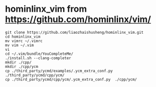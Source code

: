 # hominlinx_vim from https://github.com/hominlinx/vim/
```
git clone https://github.com/liaozhaishusheng/hominlinx_vim.git
cd hominlinx_vim
mv vimrc ~/.vimrc
mv vim ~/.vim
vi
cd ~/.vim/bundle/YouCompleteMe/
./install.sh --clang-completer
mkdir ./cpp/
mkdir ./cpp/ycm
cp ./third_party/ycmd/examples/.ycm_extra_conf.py ./third_party/ycmd/cpp/ycm/
cp ./third_party/ycmd/cpp/ycm/.ycm_extra_conf.py  ./cpp/ycm/
```
